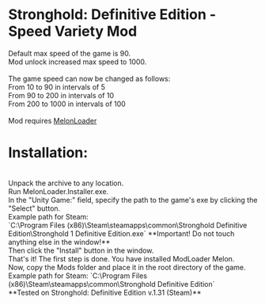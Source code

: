 # Stronghold: Definitive Edition - Speed Variety Mod <br />
Default max speed of the game is 90. <br />
Mod unlock increased max speed to 1000. <br />
<br />
The game speed can now be changed as follows: <br />
From 10 to 90 in intervals of 5 <br />
From 90 to 200 in intervals of 10 <br />
From 200 to 1000 in intervals of 100 <br />
<br />
Mod requires [MelonLoader](https://melonloader.b-cdn.net/MelonLoader.Installer.exe) <br />

# Installation: <br />
<br />
Unpack the archive to any location. <br />
Run MelonLoader.Installer.exe. <br />
In the "Unity Game:" field, specify the path to the game's exe by clicking the "Select" button. <br />
Example path for Steam: <br />
`C:\Program Files (x86)\Steam\steamapps\common\Stronghold Definitive Edition\Stronghold 1 Definitive Edition.exe`
**Important! Do not touch anything else in the window!** <br />
Then click the "Install" button in the window. <br />
That's it! The first step is done. You have installed ModLoader Melon. <br />
Now, copy the Mods folder and place it in the root directory of the game. <br />
Example path for Steam: `C:\Program Files (x86)\Steam\steamapps\common\Stronghold Definitive Edition`
<br />
**Tested on Stronghold: Definitive Edition v.1.31 (Steam)** <br />
